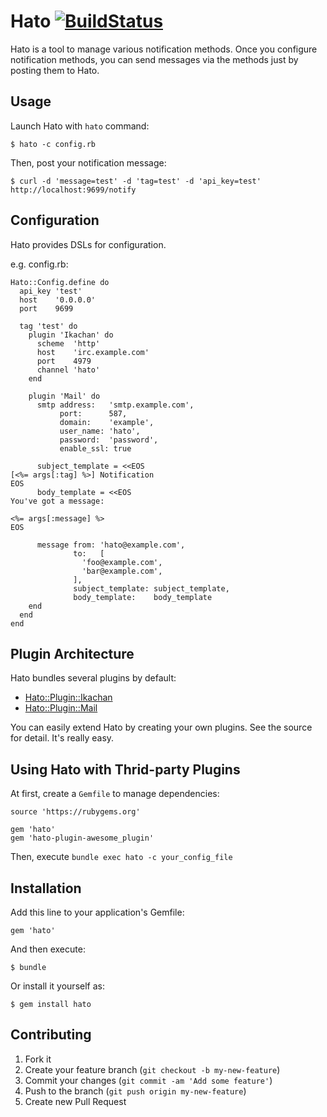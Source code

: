 # Hato [![BuildStatus](https://secure.travis-ci.org/kentaro/hato.png)](http://travis-ci.org/kentaro/hato)

Hato is a tool to manage various notification methods. Once you configure notification methods, you can send messages via the methods just by posting them to Hato.

## Usage

Launch Hato with `hato` command:

```
$ hato -c config.rb
```

Then, post your notification message:

```
$ curl -d 'message=test' -d 'tag=test' -d 'api_key=test' http://localhost:9699/notify
```

## Configuration

Hato provides DSLs for configuration.

e.g. config.rb:

```
Hato::Config.define do
  api_key 'test'
  host    '0.0.0.0'
  port    9699

  tag 'test' do
    plugin 'Ikachan' do
      scheme  'http'
      host    'irc.example.com'
      port    4979
      channel 'hato'
    end

    plugin 'Mail' do
      smtp address:   'smtp.example.com',
           port:      587,
           domain:    'example',
           user_name: 'hato',
           password:  'password',
           enable_ssl: true

      subject_template = <<EOS
[<%= args[:tag] %>] Notification
EOS
      body_template = <<EOS
You've got a message:

<%= args[:message] %>
EOS

      message from: 'hato@example.com',
              to:   [
                'foo@example.com',
                'bar@example.com',
              ],
              subject_template: subject_template,
              body_template:    body_template
    end
  end
end
```

## Plugin Architecture

Hato bundles several plugins by default:

  * [Hato::Plugin::Ikachan](lib/hato/plugin/ikachan.rb)
  * [Hato::Plugin::Mail](lib/hato/plugin/mail.rb)

You can easily extend Hato by creating your own plugins. See the source for detail. It's really easy.

## Using Hato with Thrid-party Plugins

At first, create a `Gemfile` to manage dependencies:

```
source 'https://rubygems.org'

gem 'hato'
gem 'hato-plugin-awesome_plugin'
```

Then, execute `bundle exec hato -c your_config_file`

## Installation

Add this line to your application's Gemfile:

    gem 'hato'

And then execute:

    $ bundle

Or install it yourself as:

    $ gem install hato

## Contributing

1. Fork it
2. Create your feature branch (`git checkout -b my-new-feature`)
3. Commit your changes (`git commit -am 'Add some feature'`)
4. Push to the branch (`git push origin my-new-feature`)
5. Create new Pull Request

